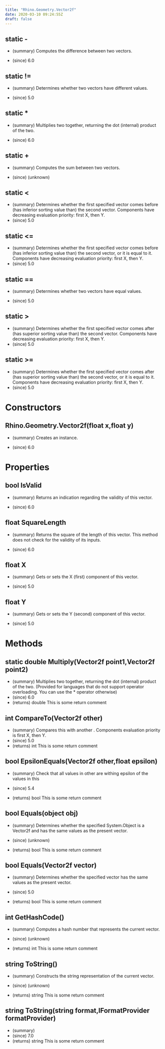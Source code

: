 ```yaml
---
title: "Rhino.Geometry.Vector2f"
date: 2020-03-10 09:24:55Z
draft: false
---
```


## static -
- (summary) 
     Computes the difference between two vectors.
     
- (since) 6.0
## static !=
- (summary) 
     Determines whether two vectors have different values.
     
- (since) 5.0
## static *
- (summary) 
     Multiplies two  together, returning the dot (internal) product of the two.
     
- (since) 6.0
## static +
- (summary) 
     Computes the sum between two vectors.
     
- (since) (unknown)
## static <
- (summary) 
     Determines whether the first specified vector comes before
     (has inferior sorting value than) the second vector.
     Components have decreasing evaluation priority: first X, then Y.
- (since) 5.0
## static <=
- (summary) 
     Determines whether the first specified vector comes before
     (has inferior sorting value than) the second vector, or it is equal to it.
     Components have decreasing evaluation priority: first X, then Y.
- (since) 5.0
## static ==
- (summary) 
     Determines whether two vectors have equal values.
     
- (since) 5.0
## static >
- (summary) 
     Determines whether the first specified vector comes after (has superior sorting value than) the second vector.
     Components have decreasing evaluation priority: first X, then Y.
- (since) 5.0
## static >=
- (summary) 
     Determines whether the first specified vector comes after
     (has superior sorting value than) the second vector, or it is equal to it.
     Components have decreasing evaluation priority: first X, then Y.
- (since) 5.0
# Constructors
## Rhino.Geometry.Vector2f(float x,float y)
- (summary) 
     Creates an instance.
     
- (since) 6.0
# Properties
## bool IsValid
- (summary) 
     Returns an indication regarding the validity of this vector.
     
- (since) 6.0
## float SquareLength
- (summary) 
     Returns the square of the length of this vector.
     This method does not check for the validity of its inputs.
     
- (since) 6.0
## float X
- (summary) 
     Gets or sets the X (first) component of this vector.
     
- (since) 5.0
## float Y
- (summary) 
     Gets or sets the Y (second) component of this vector.
     
- (since) 5.0
# Methods
## static double Multiply(Vector2f point1,Vector2f point2)
- (summary) 
     Multiplies two  together, returning the dot (internal) product of the two.
     (Provided for languages that do not support operator overloading. You can use the * operator otherwise)
- (since) 6.0
- (returns) double This is some return comment
## int CompareTo(Vector2f other)
- (summary) 
     Compares this  with another .
     Components evaluation priority is first X, then Y.
- (since) 5.0
- (returns) int This is some return comment
## bool EpsilonEquals(Vector2f other,float epsilon)
- (summary) 
     Check that all values in other are withing epsilon of the values in this
     
- (since) 5.4
- (returns) bool This is some return comment
## bool Equals(object obj)
- (summary) 
     Determines whether the specified System.Object is a Vector2f and has the same values as the present vector.
     
- (since) (unknown)
- (returns) bool This is some return comment
## bool Equals(Vector2f vector)
- (summary) 
     Determines whether the specified vector has the same values as the present vector.
     
- (since) 5.0
- (returns) bool This is some return comment
## int GetHashCode()
- (summary) 
     Computes a hash number that represents the current vector.
     
- (since) (unknown)
- (returns) int This is some return comment
## string ToString()
- (summary) 
     Constructs the string representation of the current vector.
     
- (since) (unknown)
- (returns) string This is some return comment
## string ToString(string format,IFormatProvider formatProvider)
- (summary) 
- (since) 7.0
- (returns) string This is some return comment

